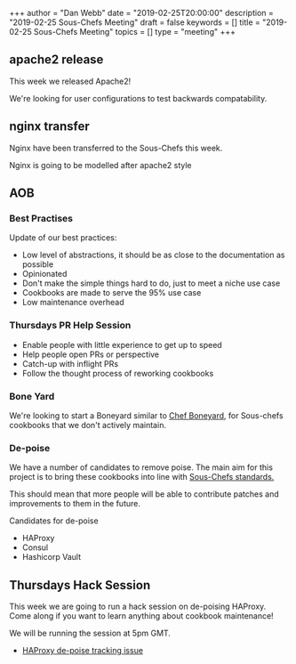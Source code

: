 +++
author = "Dan Webb"
date = "2019-02-25T20:00:00"
description = "2019-02-25 Sous-Chefs Meeting"
draft = false
keywords = []
title = "2019-02-25 Sous-Chefs Meeting"
topics = []
type = "meeting"
+++

## apache2 release

This week we released Apache2!

We're looking for user configurations to test backwards compatability.

## nginx transfer

Nginx have been transferred to the Sous-Chefs this week.

Nginx is going to be modelled after apache2 style

## AOB

### Best Practises

Update of our best practices:

- Low level of abstractions, it should be as close to the documentation as possible
- Opinionated
- Don't make the simple things hard to do, just to meet a niche use case
- Cookbooks are made to serve the 95% use case
- Low maintenance overhead

### Thursdays PR Help Session

- Enable people with little experience to get up to speed
- Help people open PRs or perspective
- Catch-up with inflight PRs
- Follow the thought process of reworking cookbooks

### Bone Yard

We're looking to start a Boneyard similar to [Chef Boneyard](https://github.com/chef-boneyard), for Sous-chefs cookbooks that we don't actively maintain.

### De-poise

We have a number of candidates to remove poise. The main aim for this project is to bring these cookbooks into line with [Sous-Chefs standards.](https://sous-chefs.org/best-practices/)

This should mean that more people will be able to contribute patches and improvements to them in the future.

Candidates for de-poise

- HAProxy
- Consul
- Hashicorp Vault

## Thursdays Hack Session

This week we are going to run a hack session on de-poising HAProxy. Come along if you want to learn anything about cookbook maintenance!

We will be running the session at 5pm GMT.

- [HAProxy de-poise tracking issue](https://github.com/sous-chefs/haproxy/issues/332)
